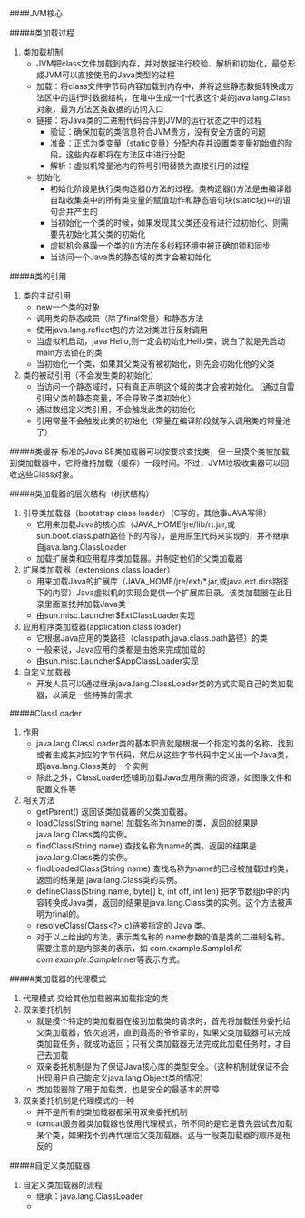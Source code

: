 
####JVM核心

#####类加载过程
1. 类加载机制
    + JVM把class文件加载到内存，并对数据进行校验、解析和初始化，最总形成JVM可以直接使用的Java类型的过程
    + 加载：将class文件字节码内容加载到内存中，并将这些静态数据转换成方法区中的运行时数据结构，在堆中生成一个代表这个类的java.lang.Class对象，最为方法区类数据的访问入口
    + 链接：将Java类的二进制代码合并到JVM的运行状态之中的过程
        + 验证：确保加载的类信息符合JVM贵方，没有安全方面的问题
        + 准备：正式为类变量（static变量）分配内存并设置类变量初始值的阶段，这些内存都将在方法区中进行分配
        + 解析：虚拟机常量池内的符号引用替换为直接引用的过程
    + 初始化
        + 初始化阶段是执行类构造器<clinit>()方法的过程。类构造器<clinit>()方法是由编译器自动收集类中的所有类变量的赋值动作和静态语句块(static块)中的语句合并产生的
        + 当初始化一个类的时候，如果发现其父类还没有进行过初始化、则需要先初始化其父类的初始化
        + 虚拟机会暴躁一个类的<clinit>()方法在多线程环境中被正确加锁和同步
        + 当访问一个Java类的静态域的类才会被初始化

#####类的引用
1. 类的主动引用
    + new一个类的对象
    + 调用类的静态成员（除了final常量）和静态方法
    + 使用java.lang.reflect包的方法对类进行反射调用
    + 当虚拟机启动，java Hello,则一定会初始化Hello类，说白了就是先启动main方法锁在的类
    + 当初始化一个类，如果其父类没有被初始化，则先会初始化他的父类
2. 类的被动引用（不会发生类的初始化）
    + 当访问一个静态域时，只有真正声明这个域的类才会被初始化。（通过自雷引用父类的静态变量，不会导致子类初始化）
    + 通过数组定义类引用，不会触发此类的初始化
    + 引用常量不会触发此类的初始化（常量在编译阶段就存入调用类的常量池了）

#####类缓存
标准的Java SE类加载器可以按要求查找类，但一旦摸个类被加载到类加载器中，它将维持加载（缓存）一段时间。不过，JVM垃圾收集器可以回收这些Class对象。

#####类加载器的层次结构（树状结构）
1. 引导类加载器（bootstrap class loader）（C写的，其他事JAVA写得）
    + 它用来加载Java的核心库（JAVA_HOME/jre/lib/rt.jar,或sun.boot.class.path路径下的内容），是用原生代码来实现的，并不继承自java.lang.ClassLoader
    + 加载扩展类和应用程序类加载器。并制定他们的父类加载器
2. 扩展类加载器（extensions class loader）
    + 用来加载Java的扩展库（JAVA_HOME/jre/ext/*.jar,或java.ext.dirs路径下的内容）Java虚拟机的实现会提供一个扩展库目录。该类加载器在此目录里面查找并加载Java类
    + 由sun.misc.Launcher$ExtClassLoader实现
3. 应用程序类加载器(application class loader)
    + 它根据Java应用的类路径（classpath,java.class.path路径）的类
    + 一般来说，Java应用的类都是由她来完成加载的
    + 由sun.misc.Launcher$AppClassLoader实现
4. 自定义加载器
    + 开发人员可以通过继承java.lang.ClassLoader类的方式实现自己的类加载器，以满足一些特殊的需求

#####ClassLoader
1. 作用
    + java.lang.ClassLoader类的基本职责就是根据一个指定的类的名称，找到或者生成其对应的字节代码，然后从这些字节代码中定义出一个Java类，即java.lang.Class类的一个实例
    + 除此之外，ClassLoader还辅助加载Java应用所需的资源，如图像文件和配置文件等
2. 相关方法
    + getParent() 返回该类加载器的父类加载器。
    + loadClass(String name) 加载名称为name的类，返回的结果是java.lang.Class类的实例。
    + findClass(String name) 查找名称为name的类，返回的结果是java.lang.Class类的实例。
    + findLoadedClass(String name)  查找名称为name的已经被加载过的类，返回的结果是 java.lang.Class类的实例。
    + defineClass(String name, byte[] b, int off, int len)  把字节数组b中的内容转换成Java类，返回的结果是java.lang.Class类的实例。这个方法被声明为final的。
    + resolveClass(Class<?> c)链接指定的 Java 类。
    + 对于以上给出的方法，表示类名称的 name参数的值是类的二进制名称。需要注意的是内部类的表示，如 com.example.Sample$1和com.example.Sample$Inner等表示方式。

#####类加载器的代理模式
1. 代理模式 交给其他加载器来加载指定的类
2. 双亲委托机制
    + 就是摸个特定的类加载器在接到加载类的请求时，首先将加载任务委托给父类加载器，依次追溯，直到最高的爷爷辈的，如果父类加载器可以完成类加载任务，就成功返回；只有父类加载器无法完成此加载任务时，才自己去加载
    + 双亲委托机制是为了保证Java核心库的类型安全。（这种机制就保证不会出现用户自己能定义java.lang.Object类的情况）
    + 类加载器除了用于加载类，也是安全的最基本的屏障
3. 双亲委托机制是代理模式的一种
    + 并不是所有的类加载器都采用双亲委托机制
    + tomcat服务器类加载器也使用代理模式，所不同的是它是首先尝试去加载某个类，如果找不到再代理给父类加载器。这与一般类加载器的顺序是相反的

#####自定义类加载器
1. 自定义类加载器的流程
    + 继承：java.lang.ClassLoader
    +
